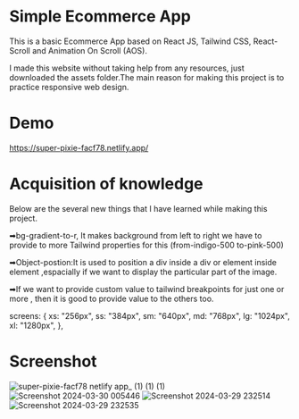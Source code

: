 # Simple Ecommerce App

This is a basic Ecommerce App based on React JS, Tailwind CSS, React-Scroll and Animation On Scroll (AOS).

I made this website without taking help from any resources, just downloaded the assets folder.The main reason for making this project is to practice responsive web design.

# Demo

https://super-pixie-facf78.netlify.app/

# Acquisition of knowledge

Below are the several new things that I have learned while making this project.

➡bg-gradient-to-r, It makes background from left to right we have to provide to more Tailwind properties for this (from-indigo-500 to-pink-500)

➡Object-postion:It is used to position a div inside a div or element inside element ,espacially if we want to display the particular part of the image.

➡If we want to provide custom value to tailwind breakpoints for just one or more , then it is good to provide value to the others too.

 screens: {
      xs: "256px",
      ss: "384px",
      sm: "640px",
      md: "768px",
      lg: "1024px",
      xl: "1280px",
    },

# Screenshot

![super-pixie-facf78 netlify app_ (1) (1) (1)](https://github.com/Umair-Web/EcommerceApp1/assets/125777604/a43eb117-a016-4c98-83a6-c865da8a513b)
![Screenshot 2024-03-30 005446](https://github.com/Umair-Web/EcommerceApp1/assets/125777604/e4cb3c44-1ceb-4522-a6aa-8cebfac6ea16)
![Screenshot 2024-03-29 232514](https://github.com/Umair-Web/EcommerceApp1/assets/125777604/46426556-14b1-48dc-890f-e0e82652f56a)
![Screenshot 2024-03-29 232535](https://github.com/Umair-Web/EcommerceApp1/assets/125777604/d9729dc2-a5d9-4ba0-a8af-4bac5309d98f)
